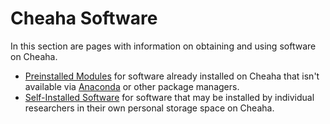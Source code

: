 # Cheaha Software

In this section are pages with information on obtaining and using software on Cheaha.

- [Preinstalled Modules](modules.md) for software already installed on Cheaha that isn't available via [Anaconda](../../workflow_solutions/using_anaconda.md) or other package managers.
- [Self-Installed Software](software.md) for software that may be installed by individual researchers in their own personal storage space on Cheaha.
